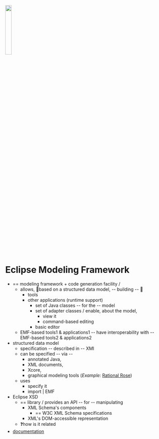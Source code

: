 <img src="https://eclipse.dev/modeling/emf/images/emf_logo.png" width="20%">

# Eclipse Modeling Framework

* == modeling framework + code generation facility /
  * allows, 👀based on a structured data model, -- building -- 👀
    * tools
    * other applications (runtime support)
      * set of Java classes -- for the -- model
      * set of adapter classes / enable, about the model, 
        * view it
        * command-based editing
      * basic editor
  * EMF-based tools1 & applications1 -- have interoperability with -- EMF-based tools2 & applications2  
* structured data model
  * specification -- described in -- XMI
  * can be specified -- via --
    * annotated Java,
    * XML documents,
    * Xcore,
    * graphical modeling tools (_Example:_ [Rational Rose](https://www.ibm.com/support/pages/ibm-rational-rose-enterprise-7004-fix-pack-4-7000))
  * uses 
    * specify it
    * import | EMF
* Eclipse XSD
  * == library / provides an API -- for -- manipulating
    * XML Schema's components
      * == W3C XML Schema specifications
    * XML's DOM-accessible representation 
  * ❓how is it related
* [documentation](doc/index.md)

